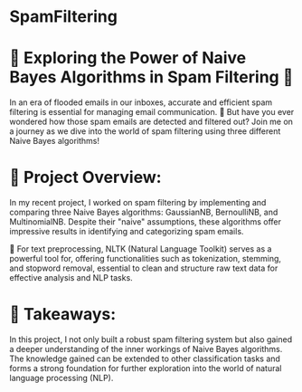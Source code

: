 # SpamFiltering
# 📢 Exploring the Power of Naive Bayes Algorithms in Spam Filtering 📧
In an era of flooded emails in our inboxes, accurate and efficient spam filtering is essential for managing email communication. 💌 But have you ever wondered how those spam emails are detected and filtered out? Join me on a journey as we dive into the world of spam filtering using three different Naive Bayes algorithms!

# 📌 Project Overview:
In my recent project, I worked on spam filtering by implementing and comparing three Naive Bayes algorithms: GaussianNB, BernoulliNB, and MultinomialNB. Despite their "naive" assumptions, these algorithms offer impressive results in identifying and categorizing spam emails. 

📝 For text preprocessing, NLTK (Natural Language Toolkit) serves as a powerful tool for, offering functionalities such as tokenization, stemming, and stopword removal, essential to clean and structure raw text data for effective analysis and NLP tasks.
# 🚀 Takeaways:

In this project, I not only built a robust spam filtering system but also gained a deeper understanding of the inner workings of Naive Bayes algorithms. The knowledge gained can be extended to other classification tasks and forms a strong foundation for further exploration into the world of natural language processing (NLP). 



